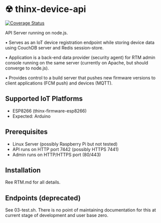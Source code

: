 # ☢ thinx-device-api

[![Coverage Status](https://coveralls.io/repos/github/suculent/thinx-device-api/badge.svg?branch=master)](https://coveralls.io/github/suculent/thinx-device-api?branch=master)

API Server running on node.js.

• Serves as an IoT device registration endpoint while storing device data using CouchDB server and Redis session-store.

• Application is a back-end data provider (security agent) for RTM admin console running on the same server (currently on Apache, but should converge to node.js).

• Provides control to a build server that pushes new firmware versions to client applications (FCM push) and devices (MQTT).

## Supported IoT Platforms

* ESP8266 (thinx-firmware-esp8266)
* Expected: Arduino

## Prerequisites

* Linux Server (possibly Raspberry Pi but not tested)
* API runs on HTTP port 7442 (possibly HTTPS 7441)
* Admin runs on HTTP/HTTPS port (80/443)

## Installation

Ree RTM.md for all details.

## Endpoints (deprecated)

See 03-test.sh. There is no point of maintaining documentation for this at current stage of development and user base zero.
